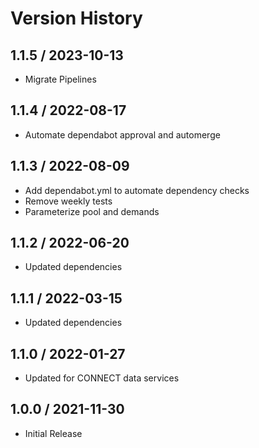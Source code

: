 # Version History

## 1.1.5 / 2023-10-13

- Migrate Pipelines

## 1.1.4 / 2022-08-17

- Automate dependabot approval and automerge

## 1.1.3 / 2022-08-09

- Add dependabot.yml to automate dependency checks
- Remove weekly tests
- Parameterize pool and demands

## 1.1.2 / 2022-06-20

- Updated dependencies

## 1.1.1 / 2022-03-15

- Updated dependencies

## 1.1.0 / 2022-01-27

- Updated for CONNECT data services

## 1.0.0 / 2021-11-30

- Initial Release
